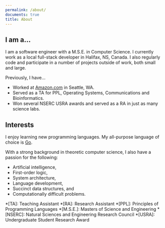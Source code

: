 ```yaml
---
permalink: /about/
documents: true
title: About
---
```


## I am a...

I am a software engineer with a M.S.E. in Computer Science. I currently work as a local full-stack developer in  Halifax, NS, Canada. I also regularly code and participate in a number of projects outside of work, both small and large.

Previously, I have...

  - Worked at [Amazon.com](https://amazon.com) in Seattle, WA.
  - Served as a TA for PPL, Operating Systems, Communications and Bioinformatics.
  - Won several NSERC USRA awards and served as a RA in just as many science labs.

## Interests

I enjoy learning new programming languages. My all-purpose language of choice is [Go](https://golang.org).

With a strong background in theoretic computer science, I also have a passion for the following:

  - Artificial intelligence,
  - First-order logic,
  - System architecture,
  - Language development,
  - Succinct data structures, and
  - Computationally difficult problems.

*[TA]: Teaching Assistant
*[RA]: Research Assistant
*[PPL]: Principles of Programming Languages
*[M.S.E.]: Masters of Science and Engineering
*[NSERC]: Natural Sciences and Engineering Research Council
*[USRA]: Undergraduate Student Research Award
